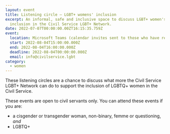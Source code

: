 ```yaml
---
layout: event
title: Listening circle – LGBT+ womens' inclusion
excerpt: An informal, safe and inclusive space to discuss LGBT+ women's
  inclusion in the Civil Service LGBT+ Network.
date: 2022-07-07T00:00:00.00ZT16:15:35.759Z
event:
  location: Microsoft Teams (calendar invites sent to those who have registered)
  start: 2022-08-04T15:00:00.000Z
  end: 2022-08-04T16:00:00.000Z
  deadline: 2022-08-04T00:00:00.000Z
  email: info@civilservice.lgbt
category:
  - women
---
```

These listening circles are a chance to discuss what more the Civil Service LGBT+ Network can do to support the inclusion of LGBTQ+ women in the Civil Service. 

These events are open to civil servants only. You can attend these events if you are:

- a cisgender or transgender woman, non-binary, femme or questioning, *and*
- LGBTQ+
